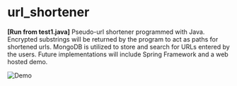 # url_shortener
<b>[Run from test1.java]</b>
Pseudo-url shortener programmed with Java. 
Encrypted substrings will be returned by the program to act as paths for shortened urls. 
MongoDB is utilized to store and search for URLs entered by the users. Future implementations will include Spring Framework and a web hosted demo. 

![Demo](https://i.imgur.com/8No6A2j.gif)
